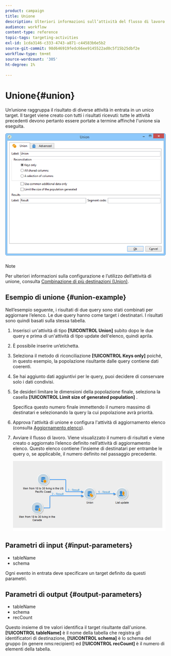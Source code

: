 ```yaml
---
product: campaign
title: Unione
description: Ulteriori informazioni sull’attività del flusso di lavoro dell’Unione
audience: workflow
content-type: reference
topic-tags: targeting-activities
exl-id: 1cda3146-c333-4743-a871-c44583b6e5b2
source-git-commit: 98d646919fedc66ee9145522ad0c5f15b25dbf2e
workflow-type: tm+mt
source-wordcount: '305'
ht-degree: 1%

---
```


# Unione{#union}

Un’unione raggruppa il risultato di diverse attività in entrata in un unico target. Il target viene creato con tutti i risultati ricevuti: tutte le attività precedenti devono pertanto essere portate a termine affinché l&#39;unione sia eseguita.

![](assets/s_user_segmentation_union.png)

>[!NOTE]
>
>Per ulteriori informazioni sulla configurazione e l’utilizzo dell’attività di unione, consulta [Combinazione di più destinazioni (Union)](../../workflow/using/targeting-data.md#combining-several-targets--union-).

## Esempio di unione {#union-example}

Nell’esempio seguente, i risultati di due query sono stati combinati per aggiornare l’elenco. Le due query hanno come target i destinatari. I risultati sono quindi basati sulla stessa tabella.

1. Inserisci un&#39;attività di tipo **[!UICONTROL Union]** subito dopo le due query e prima di un&#39;attività di tipo update dell&#39;elenco, quindi aprila.
1. È possibile inserire un’etichetta.
1. Seleziona il metodo di riconciliazione **[!UICONTROL Keys only]** poiché, in questo esempio, la popolazione risultante dalle query contiene dati coerenti.
1. Se hai aggiunto dati aggiuntivi per le query, puoi decidere di conservare solo i dati condivisi.
1. Se desideri limitare le dimensioni della popolazione finale, seleziona la casella **[!UICONTROL Limit size of generated population]** .

   Specifica questo numero finale immettendo il numero massimo di destinatari e selezionando la query la cui popolazione avrà priorità.

1. Approva l&#39;attività di unione e configura l&#39;attività di aggiornamento elenco (consulta [Aggiornamento elenco](../../workflow/using/list-update.md)).
1. Avviare il flusso di lavoro. Viene visualizzato il numero di risultati e viene creato o aggiornato l’elenco definito nell’attività di aggiornamento elenco. Questo elenco contiene l’insieme di destinatari per entrambe le query o, se applicabile, il numero definito nel passaggio precedente.

   ![](assets/union_example.png)

## Parametri di input {#input-parameters}

* tableName
* schema

Ogni evento in entrata deve specificare un target definito da questi parametri.

## Parametri di output {#output-parameters}

* tableName
* schema
* recCount

Questo insieme di tre valori identifica il target risultante dall&#39;unione. **[!UICONTROL tableName]** è il nome della tabella che registra gli identificatori di destinazione,  **[!UICONTROL schema]** è lo schema del gruppo (in genere nms:recipient) ed  **[!UICONTROL recCount]** è il numero di elementi della tabella.
